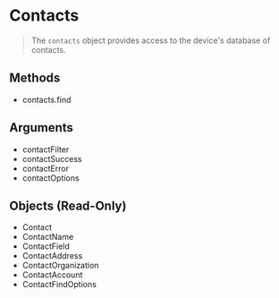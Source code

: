 Contacts
========

> The `contacts` object provides access to the device's database of contacts.

Methods
-------

- contacts.find

Arguments
---------

- contactFilter
- contactSuccess
- contactError
- contactOptions

Objects (Read-Only)
-------------------

- Contact
- ContactName
- ContactField
- ContactAddress
- ContactOrganization
- ContactAccount
- ContactFindOptions